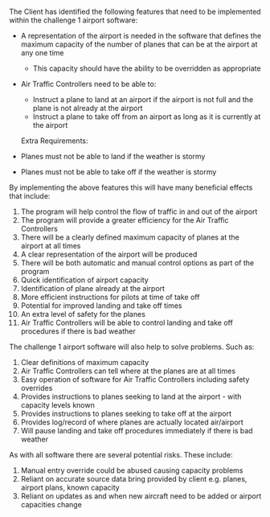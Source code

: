 The Client has identified the following features that need to be implemented within the challenge 1 airport software:

- A representation of the airport is needed in the software that defines the maximum capacity of the number of planes that can be at the airport at any one time
  - This capacity should have the ability to be overridden as appropriate
- Air Traffic Controllers need to be able to:

  - Instruct a plane to land at an airport if the airport is not full and the plane is not already at the airport
  - Instruct a plane to take off from an airport as long as it is currently at the airport

  Extra Requirements:

- Planes must not be able to land if the weather is stormy
- Planes must not be able to take off if the weather is stormy

By implementing the above features this will have many beneficial effects that include:

1.  The program will help control the flow of traffic in and out of the airport
2.  The program will provide a greater efficiency for the Air Traffic Controllers
3.  There will be a clearly defined maximum capacity of planes at the airport at all times
4.  A clear representation of the airport will be produced
5.  There will be both automatic and manual control options as part of the program
6.  Quick identification of airport capacity
7.  Identification of plane already at the airport
8.  More efficient instructions for pilots at time of take off
9.  Potential for improved landing and take off times
10. An extra level of safety for the planes
11. Air Traffic Controllers will be able to control landing and take off procedures if there is bad weather

The challenge 1 airport software will also help to solve problems. Such as:

1. Clear definitions of maximum capacity
2. Air Traffic Controllers can tell where at the planes are at all times
3. Easy operation of software for Air Traffic Controllers including safety overrides
4. Provides instructions to planes seeking to land at the airport - with capacity levels known
5. Provides instructions to planes seeking to take off at the airport
6. Provides log/record of where planes are actually located air/airport
7. Will pause landing and take off procedures immediately if there is bad weather

As with all software there are several potential risks. These include:

1. Manual entry override could be abused causing capacity problems
2. Reliant on accurate source data bring provided by client e.g. planes, airport plans, known capacity
3. Reliant on updates as and when new aircraft need to be added or airport capacities change

